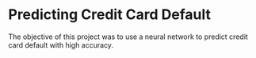 # Predicting Credit Card Default
 The objective of this project was to use a neural network to predict credit card default with high accuracy.
